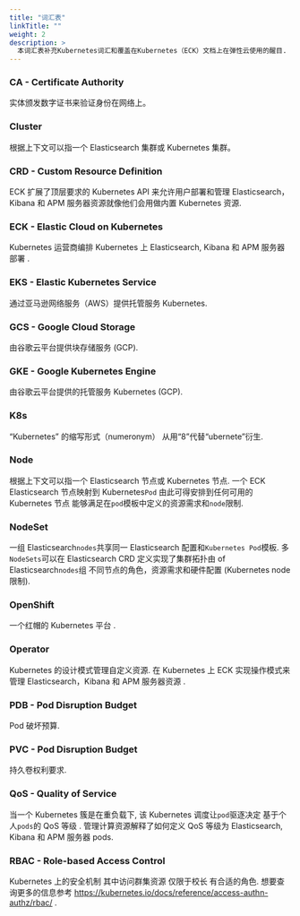 ```yaml
---
title: "词汇表"
linkTitle: ""
weight: 2
description: >
  本词汇表补充Kubernetes词汇和覆盖在Kubernetes（ECK）文档上在弹性云使用的醒目.
---
```


### CA - Certificate Authority

实体颁发数字证书来验证身份在网络上。

### Cluster

根据上下文可以指一个 Elasticsearch 集群或 Kubernetes 集群。

### CRD - Custom Resource Definition

ECK 扩展了顶层要求的 Kubernetes API 来允许用户部署和管理 Elasticsearch，Kibana 和 APM 服务器资源就像他们会用做内置 Kubernetes 资源.

### ECK - Elastic Cloud on Kubernetes

Kubernetes 运营商编排 Kubernetes 上 Elasticsearch, Kibana 和 APM 服务器部署 .

### EKS - Elastic Kubernetes Service

通过亚马逊网络服务（AWS）提供托管服务 Kubernetes.

### GCS - Google Cloud Storage

由谷歌云平台提供块存储服务 (GCP).

### GKE - Google Kubernetes Engine

由谷歌云平台提供的托管服务 Kubernetes (GCP).

### K8s

“Kubernetes” 的缩写形式（numeronym） 从用“8”代替“ubernete”衍生.

### Node

根据上下文可以指一个 Elasticsearch 节点或 Kubernetes 节点.
一个 ECK Elasticsearch 节点映射到 Kubernetes`Pod` 由此可得安排到任何可用的 Kubernetes 节点 能够满足在`pod`模板中定义的资源需求和`node`限制.

### NodeSet

一组 Elasticsearch`nodes`共享同一 Elasticsearch 配置和`Kubernetes Pod`模板.
多`NodeSets`可以在 Elasticsearch CRD 定义实现了集群拓扑由 of Elasticsearch`nodes`组 不同节点的角色，资源需求和硬件配置 (Kubernetes node 限制).

### OpenShift

一个红帽的 Kubernetes 平台 .

### Operator

Kubernetes 的设计模式管理自定义资源.
在 Kubernetes 上 ECK 实现操作模式来管理 Elasticsearch，Kibana 和 APM 服务器资源 .

### PDB - Pod Disruption Budget

Pod 破坏预算.

### PVC - Pod Disruption Budget

持久卷权利要求.

### QoS - Quality of Service

当一个 Kubernetes 簇是在重负载下, 该 Kubernetes 调度让`pod`驱逐决定 基于个人`pods`的 QoS 等级 .
管理计算资源解释了如何定义 QoS 等级为 Elasticsearch, Kibana 和 APM 服务器 pods.

### RBAC - Role-based Access Control

Kubernetes 上的安全机制 其中访问群集资源 仅限于校长 有合适的角色.
想要查询更多的信息参考 https://kubernetes.io/docs/reference/access-authn-authz/rbac/ .
